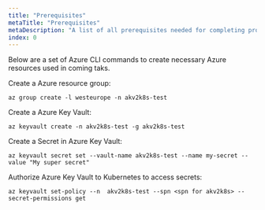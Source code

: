 ```yaml
---
title: "Prerequisites"
metaTitle: "Prerequisites"
metaDescription: "A list of all prerequisites needed for completing proceeding tasks"
index: 0
---
```


Below are a set of Azure CLI commands to create necessary Azure resources used in coming taks.

Create a Azure resource group:

```none
az group create -l westeurope -n akv2k8s-test
```

Create a Azure Key Vault:

```none
az keyvault create -n akv2k8s-test -g akv2k8s-test
```

Create a Secret in Azure Key Vault:

```none
az keyvault secret set --vault-name akv2k8s-test --name my-secret --value "My super secret"
```

Authorize Azure Key Vault to Kubernetes to access secrets:

```none
az keyvault set-policy --n  akv2k8s-test --spn <spn for akv2k8s> --secret-permissions get 
```
